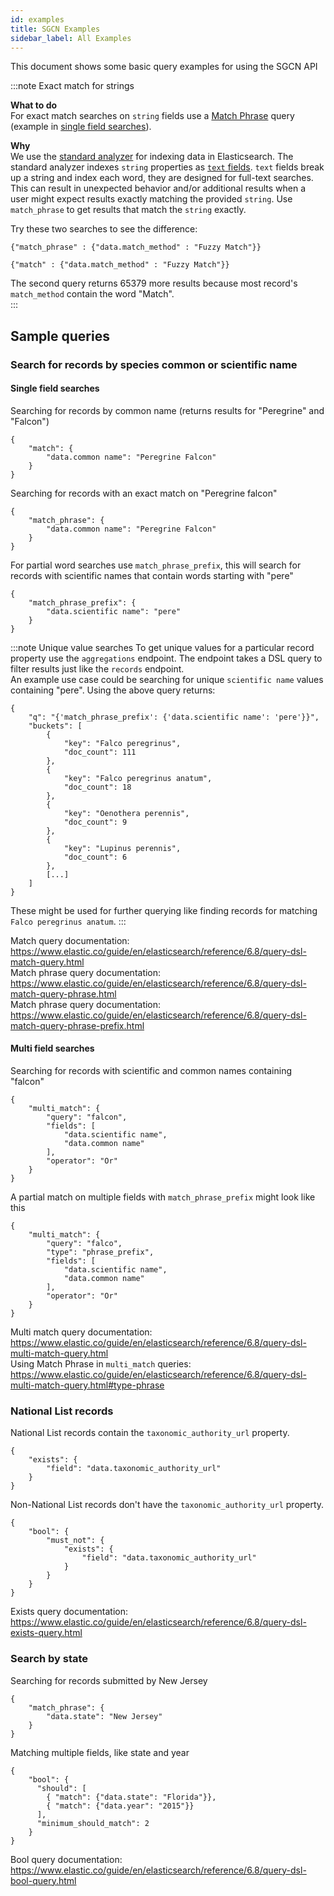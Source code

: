 ```yaml
---
id: examples
title: SGCN Examples
sidebar_label: All Examples
---
```


This document shows some basic query examples for using the SGCN API

:::note Exact match for strings

__What to do__  
For exact match searches on `string` fields use a [Match Phrase](https://www.elastic.co/guide/en/elasticsearch/reference/6.8/query-dsl-match-query-phrase.html) query (example in [single field searches](#single-field-searches)).

__Why__  
We use the [standard analyzer](https://www.elastic.co/guide/en/elasticsearch/reference/6.8/analysis-standard-analyzer.html) for indexing data in Elasticsearch. The standard analyzer indexes `string` properties as [`text` fields](https://www.elastic.co/guide/en/elasticsearch/reference/6.8/text.html). `text` fields break up a string and index each word, they are designed for full-text searches. This can result in unexpected behavior and/or additional results when a user might expect results exactly matching the provided `string`. Use `match_phrase` to get results that match the `string` exactly.

Try these two searches to see the difference:  
```
{"match_phrase" : {"data.match_method" : "Fuzzy Match"}}
```  
```
{"match" : {"data.match_method" : "Fuzzy Match"}}
```

The second query returns 65379 more results because most record's `match_method` contain the word "Match".  
:::

## Sample queries
### Search for records by species common or scientific name
#### Single field searches
Searching for records by common name (returns results for "Peregrine" and "Falcon")
```
{
    "match": {
        "data.common name": "Peregrine Falcon"
    }
}
```
Searching for records with an exact match on "Peregrine falcon"
```
{
    "match_phrase": {
        "data.common name": "Peregrine Falcon"
    }
}
```
For partial word searches use `match_phrase_prefix`, this will search for records with scientific names that contain words starting with "pere"
```
{
    "match_phrase_prefix": {
        "data.scientific name": "pere"
    }
}
```

:::note Unique value searches
To get unique values for a particular record property use the `aggregations` endpoint. 
The endpoint takes a DSL query to filter results just like the `records` endpoint.  
An example use case could be searching for unique `scientific name` values containing "pere". Using the above query returns:
```
{
    "q": "{'match_phrase_prefix': {'data.scientific name': 'pere'}}",
    "buckets": [
        {
            "key": "Falco peregrinus",
            "doc_count": 111
        },
        {
            "key": "Falco peregrinus anatum",
            "doc_count": 18
        },
        {
            "key": "Oenothera perennis",
            "doc_count": 9
        },
        {
            "key": "Lupinus perennis",
            "doc_count": 6
        },
        [...]
    ]
}
```
These might be used for further querying like finding records for matching `Falco peregrinus anatum`.
:::

Match query documentation: https://www.elastic.co/guide/en/elasticsearch/reference/6.8/query-dsl-match-query.html  
Match phrase query documentation: https://www.elastic.co/guide/en/elasticsearch/reference/6.8/query-dsl-match-query-phrase.html  
Match phrase query documentation: https://www.elastic.co/guide/en/elasticsearch/reference/6.8/query-dsl-match-query-phrase-prefix.html

#### Multi field searches
Searching for records with scientific and common names containing "falcon"
```
{
    "multi_match": {
        "query": "falcon",
        "fields": [
            "data.scientific name",
            "data.common name"
        ],
        "operator": "Or"
    }
}
```
A partial match on multiple fields with `match_phrase_prefix` might look like this
```
{
    "multi_match": {
        "query": "falco",
        "type": "phrase_prefix",
        "fields": [
            "data.scientific name",
            "data.common name"
        ],
        "operator": "Or"
    }
}
```
Multi match query documentation: https://www.elastic.co/guide/en/elasticsearch/reference/6.8/query-dsl-multi-match-query.html  
Using Match Phrase in `multi_match` queries: https://www.elastic.co/guide/en/elasticsearch/reference/6.8/query-dsl-multi-match-query.html#type-phrase

### National List records
National List records contain the `taxonomic_authority_url` property. 
```
{
    "exists": {
        "field": "data.taxonomic_authority_url"
    }
}
```
Non-National List records don't have the `taxonomic_authority_url` property.
```
{
    "bool": {
        "must_not": {
            "exists": {
                "field": "data.taxonomic_authority_url"
            }
        }
    }
}
```
Exists query documentation: https://www.elastic.co/guide/en/elasticsearch/reference/6.8/query-dsl-exists-query.html

### Search by state
Searching for records submitted by New Jersey
```
{
    "match_phrase": {
        "data.state": "New Jersey"
    }
}
```
Matching multiple fields, like state and year
```
{
    "bool": {
      "should": [
        { "match": {"data.state": "Florida"}},
        { "match": {"data.year": "2015"}}
      ],
      "minimum_should_match": 2
    }
}
```
Bool query documentation: https://www.elastic.co/guide/en/elasticsearch/reference/6.8/query-dsl-bool-query.html